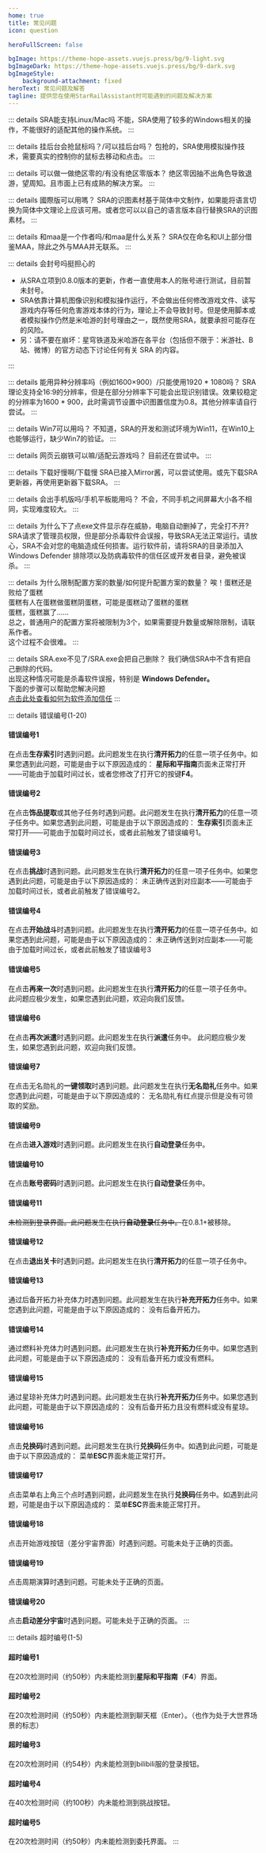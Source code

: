 ```yaml
---
home: true
title: 常见问题
icon: question

heroFullScreen: false

bgImage: https://theme-hope-assets.vuejs.press/bg/9-light.svg
bgImageDark: https://theme-hope-assets.vuejs.press/bg/9-dark.svg
bgImageStyle:
    background-attachment: fixed
heroText: 常见问题及解答
tagline: 提供您在使用StarRailAssistant时可能遇到的问题及解决方案
---
```


::: details SRA能支持Linux/Mac吗
不能，SRA使用了较多的Windows相关的操作，不能很好的适配其他的操作系统。
:::

::: details 挂后台会抢鼠标吗？/可以挂后台吗？
包抢的，SRA使用模拟操作技术，需要真实的控制你的鼠标去移动和点击。
:::

::: details 可以做一做绝区零的/有没有绝区零版本？
绝区零因抽不出角色导致退游，望周知。且市面上已有成熟的解决方案。
:::

::: details 國際版可以用嗎？
SRA的识图素材基于简体中文制作，如果能将语言切换为简体中文理论上应该可用。或者您可以以自己的语言版本自行替换SRA的识图素材。
:::

::: details 和maa是一个作者吗/和maa是什么关系？
SRA仅在命名和UI上部分借鉴MAA，除此之外与MAA并无联系。
:::

::: details 会封号吗挺担心的
<ul><li>从SRA立项到0.8.0版本的更新，作者一直使用本人的账号进行测试，目前暂未封号。</li><li>SRA依靠计算机图像识别和模拟操作运行，不会做出任何修改游戏文件、读写游戏内存等任何危害游戏本体的行为，理论上不会导致封号。但是使用脚本或者模拟操作仍然是米哈游的封号理由之一，既然使用SRA，就要承担可能存在的风险。</li><li>另：请不要在崩坏：星穹铁道及米哈游在各平台（包括但不限于：米游社、B 站、微博）的官方动态下讨论任何有关 SRA 的内容。</li></ul>
:::

::: details 能用异种分辨率吗（例如1600×900）/只能使用1920 * 1080吗？
SRA理论支持全16:9的分辨率，但是在部分分辨率下可能会出现识别错误。效果较稳定的分辨率为1600 * 900，此时需调节设置中识图置信度为0.8。其他分辨率请自行尝试。
:::

::: details Win7可以用吗？
不知道，SRA的开发和测试环境为Win11，在Win10上也能够运行，缺少Win7的验证。
:::

::: details 网页云崩铁可以嘛/适配云游戏吗？
目前还在尝试中。
:::

::: details 下载好慢啊/下载慢
SRA已接入Mirror酱，可以尝试使用。或先下载SRA更新器，再使用更新器下载SRA。
:::

::: details 会出手机版吗/手机平板能用吗？
不会，不同手机之间屏幕大小各不相同，实现难度较大。
:::

::: details 为什么下了点exe文件显示存在威胁，电脑自动删掉了，完全打不开?
SRA请求了管理员权限，但是部分杀毒软件会误报，导致SRA无法正常运行。请放心，SRA不会对您的电脑造成任何损害。运行软件前，请将SRA的目录添加入 Windows Defender 排除项以及防病毒软件的信任区或开发者目录，避免被误杀。
:::

::: details 为什么限制配置方案的数量/如何提升配置方案的数量？
唉！蛋糕还是败给了蛋糕<br />蛋糕有人在蛋糕做蛋糕阴蛋糕，可能是蛋糕动了蛋糕的蛋糕<br />蛋糕，蛋糕赢了……<br />总之，普通用户的配置方案将被限制为3个，如果需要提升数量或解除限制，请联系作者。<br />这个过程不会很难。
:::

::: details SRA.exe不见了/SRA.exe会把自己删除？
我们确信SRA中不含有把自己删除的代码。<br />出现这种情况可能是杀毒软件误报，特别是 **Windows Defender。**<br />下面的步骤可以帮助您解决问题<br />[点击此处查看如何为软件添加信任](quickstart.html#trust)
:::

::: details 错误编号(1-20)
#### 错误编号1
在点击**生存索引**时遇到问题。此问题发生在执行**清开拓力**的任意一项子任务中。如果您遇到此问题，可能是由于以下原因造成的：
**星际和平指南**页面未正常打开——可能由于加载时间过长，或者您修改了打开它的按键**F4**。

#### 错误编号2
在点击**饰品提取**或其他子任务时遇到问题。此问题发生在执行**清开拓力**的任意一项子任务中。如果您遇到此问题，可能是由于以下原因造成的：
**生存索引**页面未正常打开——可能由于加载时间过长，或者此前触发了错误编号1。

#### 错误编号3
在点击**挑战**时遇到问题。此问题发生在执行**清开拓力**的任意一项子任务中。如果您遇到此问题，可能是由于以下原因造成的：
未正确传送到对应副本——可能由于加载时间过长，或者此前触发了错误编号2。

#### 错误编号4
在点击**开始战斗**时遇到问题。此问题发生在执行**清开拓力**的任意一项子任务中。如果您遇到此问题，可能是由于以下原因造成的：
未正确传送到对应副本——可能由于加载时间过长，或者此前触发了错误编号3

#### 错误编号5
在点击**再来一次**时遇到问题。此问题发生在执行**清开拓力**的任意一项子任务中。
此问题应极少发生，如果您遇到此问题，欢迎向我们反馈。

#### 错误编号6
在点击**再次派遣**时遇到问题。此问题发生在执行**派遣**任务中。
此问题应极少发生，如果您遇到此问题，欢迎向我们反馈。

#### 错误编号7
在点击无名勋礼的**一键领取**时遇到问题。此问题发生在执行**无名勋礼**任务中。如果您遇到此问题，可能是由于以下原因造成的：
无名勋礼有红点提示但是没有可领取的奖励。

#### 错误编号9
在点击**进入游戏**时遇到问题。此问题发生在执行**自动登录**任务中。

#### 错误编号10
在点击**账号密码**时遇到问题。此问题发生在执行**自动登录**任务中。

#### 错误编号11
~~未检测到登录界面。此问题发生在执行**自动登录**任务中。~~在0.8.1+被移除。

#### 错误编号12
在点击**退出关卡**时遇到问题。此问题发生在执行**清开拓力**的任意一项子任务中。

#### 错误编号13
通过后备开拓力补充体力时遇到问题。此问题发生在执行**补充开拓力**任务中。如果您遇到此问题，可能是由于以下原因造成的：
没有后备开拓力。

#### 错误编号14
通过燃料补充体力时遇到问题。此问题发生在执行**补充开拓力**任务中。如果您遇到此问题，可能是由于以下原因造成的：
没有后备开拓力或没有燃料。

#### 错误编号15
通过星琼补充体力时遇到问题。此问题发生在执行**补充开拓力**任务中。如果您遇到此问题，可能是由于以下原因造成的：
没有后备开拓力且没有燃料或没有星琼。

#### 错误编号16
点击**兑换码**时遇到问题。此问题发生在执行**兑换码**任务中。如遇到此问题，可能是由于以下原因造成的：
菜单**ESC**界面未能正常打开。

#### 错误编号17
点击菜单右上角三个点时遇到问题，此问题发生在执行**兑换码**任务中。如遇到此问题，可能是由于以下原因造成的：
菜单**ESC**界面未能正常打开。

#### 错误编号18
点击开始游戏按钮（差分宇宙界面）时遇到问题。可能未处于正确的页面。

#### 错误编号19
点击周期演算时遇到问题。可能未处于正确的页面。

#### 错误编号20
点击**启动差分宇宙**时遇到问题。可能未处于正确的页面。
:::

::: details 超时编号(1-5)
#### 超时编号1
在20次检测时间（约50秒）内未能检测到**星际和平指南**（**F4**）界面。

#### 超时编号2
在20次检测时间（约50秒）内未能检测到聊天框（Enter）。（也作为处于大世界场景的标志）

#### 超时编号3
在20次检测时间（约54秒）内未能检测到bilibili服的登录按钮。

#### 超时编号4
在40次检测时间（约100秒）内未能检测到挑战按钮。

#### 超时编号5
在20次检测时间（约50秒）内未能检测到委托界面。
:::

